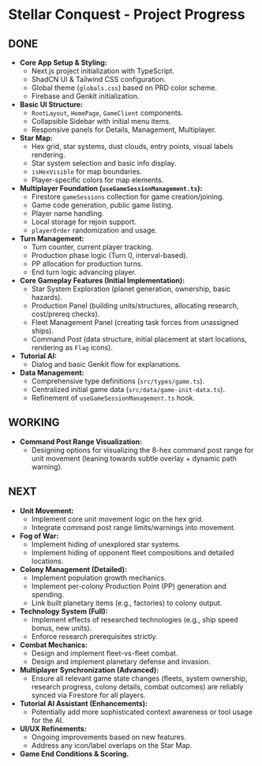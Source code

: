 
# Stellar Conquest - Project Progress

## DONE

*   **Core App Setup & Styling:**
    *   Next.js project initialization with TypeScript.
    *   ShadCN UI & Tailwind CSS configuration.
    *   Global theme (`globals.css`) based on PRD color scheme.
    *   Firebase and Genkit initialization.
*   **Basic UI Structure:**
    *   `RootLayout`, `HomePage`, `GameClient` components.
    *   Collapsible Sidebar with initial menu items.
    *   Responsive panels for Details, Management, Multiplayer.
*   **Star Map:**
    *   Hex grid, star systems, dust clouds, entry points, visual labels rendering.
    *   Star system selection and basic info display.
    *   `isHexVisible` for map boundaries.
    *   Player-specific colors for map elements.
*   **Multiplayer Foundation (`useGameSessionManagement.ts`):**
    *   Firestore `gameSessions` collection for game creation/joining.
    *   Game code generation, public game listing.
    *   Player name handling.
    *   Local storage for rejoin support.
    *   `playerOrder` randomization and usage.
*   **Turn Management:**
    *   Turn counter, current player tracking.
    *   Production phase logic (Turn 0, interval-based).
    *   PP allocation for production turns.
    *   End turn logic advancing player.
*   **Core Gameplay Features (Initial Implementation):**
    *   Star System Exploration (planet generation, ownership, basic hazards).
    *   Production Panel (building units/structures, allocating research, cost/prereq checks).
    *   Fleet Management Panel (creating task forces from unassigned ships).
    *   Command Post (data structure, initial placement at start locations, rendering as `Flag` icons).
*   **Tutorial AI:**
    *   Dialog and basic Genkit flow for explanations.
*   **Data Management:**
    *   Comprehensive type definitions (`src/types/game.ts`).
    *   Centralized initial game data (`src/data/game-init-data.ts`).
    *   Refinement of `useGameSessionManagement.ts` hook.

## WORKING

*   **Command Post Range Visualization:**
    *   Designing options for visualizing the 8-hex command post range for unit movement (leaning towards subtle overlay + dynamic path warning).

## NEXT

*   **Unit Movement:**
    *   Implement core unit movement logic on the hex grid.
    *   Integrate command post range limits/warnings into movement.
*   **Fog of War:**
    *   Implement hiding of unexplored star systems.
    *   Implement hiding of opponent fleet compositions and detailed locations.
*   **Colony Management (Detailed):**
    *   Implement population growth mechanics.
    *   Implement per-colony Production Point (PP) generation and spending.
    *   Link built planetary items (e.g., factories) to colony output.
*   **Technology System (Full):**
    *   Implement effects of researched technologies (e.g., ship speed bonus, new units).
    *   Enforce research prerequisites strictly.
*   **Combat Mechanics:**
    *   Design and implement fleet-vs-fleet combat.
    *   Design and implement planetary defense and invasion.
*   **Multiplayer Synchronization (Advanced):**
    *   Ensure all relevant game state changes (fleets, system ownership, research progress, colony details, combat outcomes) are reliably synced via Firestore for all players.
*   **Tutorial AI Assistant (Enhancements):**
    *   Potentially add more sophisticated context awareness or tool usage for the AI.
*   **UI/UX Refinements:**
    *   Ongoing improvements based on new features.
    *   Address any icon/label overlaps on the Star Map.
*   **Game End Conditions & Scoring.**
